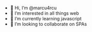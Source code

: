 - 👋 Hi, I’m @marcu4rcu
- 👀 I’m interested in all things web
- 🌱 I’m currently learning javascript
- 💞️ I’m looking to collaborate on SPAs

<!---
marcu4rcu/marcu4rcu is a ✨ special ✨ repository because its `README.md` (this file) appears on your GitHub profile.
You can click the Preview link to take a look at your changes.
--->
